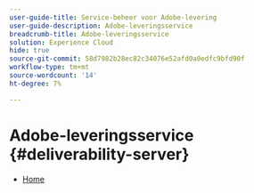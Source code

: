 ```yaml
---
user-guide-title: Service-beheer voor Adobe-levering
user-guide-description: Adobe-leveringsservice
breadcrumb-title: Adobe-leveringsservice
solution: Experience Cloud
hide: true
source-git-commit: 58d7982b28ec82c34076e52afd0a0edfc9bfd90f
workflow-type: tm+mt
source-wordcount: '14'
ht-degree: 7%

---
```


# Adobe-leveringsservice {#deliverability-server}

* [Home](home.md)
